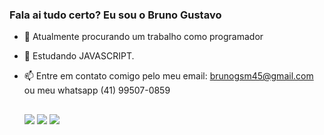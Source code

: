 ### Fala ai tudo certo? Eu sou o Bruno Gustavo

- 🔭 Atualmente procurando um trabalho como programador
- 🌱 Estudando JAVASCRIPT.
- 📫 Entre em contato comigo pelo meu email: brunogsm45@gmail.com ou meu whatsapp (41) 99507-0859
  
  ##
  
  <div> 
    <a href="https://instagram.com/brunogsm666" target="_blank"><img src="https://img.shields.io/badge/-Instagram-%23E4405F?style=for-the-badge&logo=instagram&logoColor=white" target="_blank"></a>
  <a href = "mailto:brunogsm45@gmail.com"><img src="https://img.shields.io/badge/-Gmail-%23333?style=for-the-badge&logo=gmail&logoColor=white" target="_blank"></a>
  <a href="https://www.linkedin.com/in/bruno-gustavo-da-silva-martins/" target="_blank"><img src="https://img.shields.io/badge/-LinkedIn-%230077B5?style=for-the-badge&logo=linkedin&logoColor=white" target="_blank"></a> 
  </div>
 
